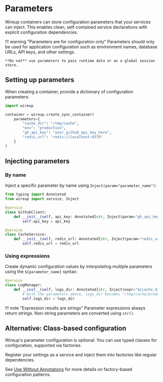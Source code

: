 # Parameters

Wireup containers can store configuration parameters that your services can inject. This enables clean, self-contained service declarations with explicit configuration dependencies.

!!! warning "Parameters are for configuration only"
    Parameters should only be used for application configuration such as environment names, database URLs, API keys, and other settings.
    
    **Do not** use parameters to pass runtime data or as a global session store.

## Setting up parameters

When creating a container, provide a dictionary of configuration parameters:

```python
import wireup

container = wireup.create_sync_container(
    parameters={
        "cache_dir": "/tmp/cache",
        "env": "production", 
        "gh_api_key": "your_github_api_key_here",
        "redis_url": "redis://localhost:6379"
    }
)
```

## Injecting parameters

### By name

Inject a specific parameter by name using `Inject(param="parameter_name")`:

```python
from typing import Annotated
from wireup import service, Inject

@service
class GithubClient:
    def __init__(self, api_key: Annotated[str, Inject(param="gh_api_key")]) -> None:
        self.api_key = api_key

@service  
class CacheService:
    def __init__(self, redis_url: Annotated[str, Inject(param="redis_url")]) -> None:
        self.redis_url = redis_url
```

### Using expressions

Create dynamic configuration values by interpolating multiple parameters using the `${parameter_name}` syntax:

```python
@service
class LogManager:
    def __init__(self, logs_dir: Annotated[str, Inject(expr="${cache_dir}/${env}/logs")]) -> None:
        # With the parameters above, logs_dir becomes "/tmp/cache/production/logs"
        self.logs_dir = logs_dir
```

!!! note "Expression results are strings"
    Parameter expressions always return strings. Non-string parameters are converted using `str()`.

## Alternative: Class-based configuration

Wireup's parameter configuration is optional. You can use typed classes for configuration, supported via factories.

Register your settings as a service and inject them into factories like regular dependencies.

See [Use Without Annotations](use_without_annotations.md) for more details on factory-based configuration patterns.